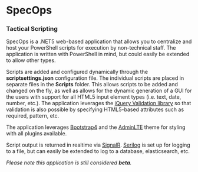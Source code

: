# SpecOps
### Tactical Scripting

SpecOps is a .NET5 web-based application that allows you to centralize and host your PowerShell scripts for execution by non-technical staff.  The application is written with PowerShell in mind, but could easily be extended to allow other types.  

Scripts are added and configured dynamically through the **scriptsettings.json** configuration file.  The individual scripts are placed in separate files in the **Scripts** folder.  This allows scripts to be added and changed on the fly, as well as allows for the dynamic generation of a GUI for the users with support for all HTML5 input element types (i.e. text, date, number, etc.).  The application leverages the [jQuery Validation library](https://jqueryvalidation.org/) so that validation is also possible by specifying HTML5-based attributes such as required, pattern, etc.

The application leverages [Bootstrap4](https://getbootstrap.com/docs/4.0/getting-started/introduction/) and the [AdminLTE](https://adminlte.io/) theme for styling with all plugins available.  

Script output is returned in realtime via [SignalR](https://dotnet.microsoft.com/apps/aspnet/signalr).  [Serilog](https://serilog.net/) is set up for logging to a file, but can easily be extended to log to a database, elasticsearch, etc.

_Please note this application is still considered **beta**._
